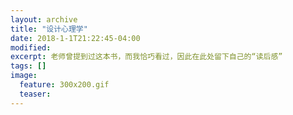 ```yaml
---
layout: archive
title: "设计心理学"
date: 2018-1-1T21:22:45-04:00
modified:
excerpt: 老师曾提到过这本书，而我恰巧看过，因此在此处留下自己的“读后感”
tags: []
image: 
  feature: 300x200.gif
  teaser:
---
```


